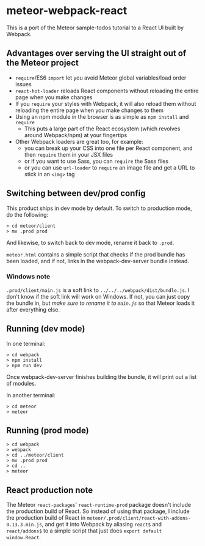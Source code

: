# meteor-webpack-react

This is a port of the Meteor sample-todos tutorial to a React UI built by Webpack.

## Advantages over serving the UI straight out of the Meteor project

* `require`/ES6 `import` let you avoid Meteor global variables/load order issues
* `react-hot-loader` reloads React components without reloading the entire page
  when you make changes
* If you `require` your styles with Webpack, it will also reload them without
  reloading the entire page when you make changes to them
* Using an npm module in the browser is as simple as `npm install` and `require`
  * This puts a large part of the React ecosystem (which revolves around Webpack/npm)
    at your fingertips
* Other Webpack loaders are great too, for example:
  * you can break up your CSS into one file per React component, and then `require`
    them in your JSX files
  * or if you want to use Sass, you can `require` the Sass files
  * or you can use `url-loader` to `require` an image file and get a URL to stick in
    an `<img>` tag

## Switching between dev/prod config

This product ships in dev mode by default.  To switch to production mode, do the following:
```
> cd meteor/client
> mv .prod prod
```

And likewise, to switch back to dev mode, rename it back to `.prod`.

`meteor.html` contains a simple script that checks if the prod bundle has been loaded, and if
not, links in the webpack-dev-server bundle instead.

### Windows note

`.prod/client/main.js` is a soft link to `../../../webpack/dist/bundle.js`.  I don't know
if the soft link will work on Windows.  If not, you can just copy the bundle in, but *make sure
to rename it to `main.js`* so that Meteor loads it after everything else.

## Running (dev mode)

In one terminal:
```
> cd webpack
> npm install
> npm run dev
```
Once webpack-dev-server finishes building the bundle, it will print out a list of modules.

In another terminal:
```
> cd meteor
> meteor
```

## Running (prod mode)

```
> cd webpack
> webpack
> cd ../meteor/client
> mv .prod prod
> cd ..
> meteor
```

## React production note

The Meteor `react-packages`' `react-runtime-prod` package doesn't include the
production build of React.  So instead of using that package, I include the production
build of React in `meteor/.prod/client/react-with-addons-0.13.3.min.js`, and get it
into Webpack by aliasing `react$` and `react/addons$` to a simple script that just does
`export default window.React`.